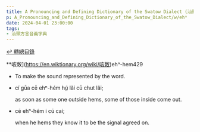 ```yaml
---
title: A Pronouncing and Defining Dictionary of the Swatow Dialect (汕頭方言音義字典) / ehⁿ
p: A_Pronouncing_and_Defining_Dictionary_of_the_Swatow_Dialect/w/ehⁿ
date: 2024-04-01 23:00:00
tags: 
- 汕頭方言音義字典
---
```


[↩️ 轉總目錄](/A_Pronouncing_and_Defining_Dictionary_of_the_Swatow_Dialect)


**咳敇](https://en.wiktionary.org/wiki/咳敇)ehⁿ-hem429
- To make the sound represented by the word.

- cí gūa cē ehⁿ-hém hṳ́ lăi cū chut lâi;

  as soon as some one outside hems, some of those inside come out.

- cē ehⁿ-hém i cū cai;

  when he hems they know it to be the signal agreed on.